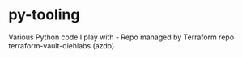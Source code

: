 # py-tooling
Various Python code I play with - Repo managed by Terraform repo terraform-vault-diehlabs (azdo)
